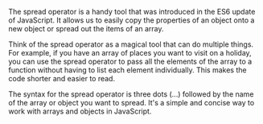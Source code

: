 The spread operator is a handy tool that was introduced in the ES6 update of JavaScript. It allows us to easily copy the properties of an object onto a new object or spread out the items of an array.

Think of the spread operator as a magical tool that can do multiple things. For example, if you have an array of places you want to visit on a holiday, you can use the spread operator to pass all the elements of the array to a function without having to list each element individually. This makes the code shorter and easier to read.

The syntax for the spread operator is three dots (...) followed by the name of the array or object you want to spread. It's a simple and concise way to work with arrays and objects in JavaScript.